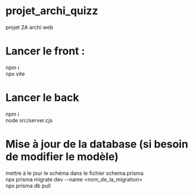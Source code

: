 # projet_archi_quizz
projet 2A archi web

# Lancer le front :
npm i <br>
npx vite

# Lancer le back
npm i <br>
node src/server.cjs

# Mise à jour de la database (si besoin de modifier le modèle)
mettre à le jour le schéma dans le fichier schema.prisma <br>
npx prisma migrate dev --name <nom_de_la_migration> <br>
npx prisma db pull
